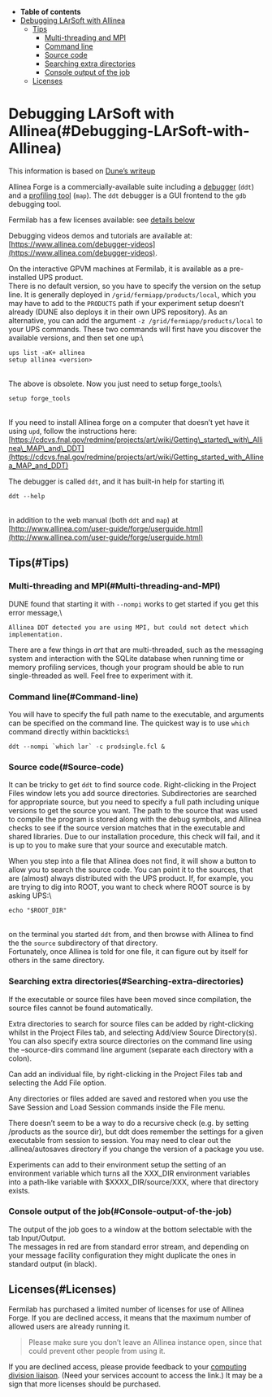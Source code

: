 -   **Table of contents**
-   [Debugging LArSoft with Allinea](#Debugging-LArSoft-with-Allinea)
    -   [Tips](#Tips)
        -   [Multi-threading and MPI](#Multi-threading-and-MPI)
        -   [Command line](#Command-line)
        -   [Source code](#Source-code)
        -   [Searching extra directories](#Searching-extra-directories)
        -   [Console output of the job](#Console-output-of-the-job)
    -   [Licenses](#Licenses)

Debugging LArSoft with Allinea(#Debugging-LArSoft-with-Allinea)
==================================================================

This information is based on [Dune’s writeup](https://cdcvs.fnal.gov/redmine/projects/dune/wiki/Getting_Started_with_the_Allinea_Forge_Debugger_and_Profiler)

Allinea Forge is a commercially-available suite including a [debugger](https://www.allinea.com/sites/default/files/uploads/Datasheets/allinea_ddt.pdf) (`ddt`) and a [profiling tool](http://www.allinea.com/products/map/features) (`map`). The `ddt` debugger is a GUI frontend to the `gdb` debugging tool.

Fermilab has a few licenses available: see [details below](https://cdcvs.fnal.govDebugging_LArSoft_with_Allinea/#Licenses)

Debugging videos demos and tutorials are available at: [https://www.allinea.com/debugger-videos](https://www.allinea.com/debugger-videos).

On the interactive GPVM machines at Fermilab, it is available as a pre-installed UPS product.\
There is no default version, so you have to specify the version on the setup line. It is generally deployed in `/grid/fermiapp/products/local`, which you may have to add to the `PRODUCTS` path if your experiment setup doesn’t already (DUNE also deploys it in their own UPS repository). As an alternative, you can add the argument `-z /grid/fermiapp/products/local` to your UPS commands. These two commands will first have you discover the available versions, and then set one up:\

    ups list -aK+ allinea
    setup allinea <version>

\
The above is obsolete. Now you just need to setup forge\_tools:\

    setup forge_tools

\
If you need to install Allinea forge on a computer that doesn’t yet have it using `upd`, follow the instructions here: [https://cdcvs.fnal.gov/redmine/projects/art/wiki/Getting\_started\_with\_Allinea\_MAP\_and\_DDT](https://cdcvs.fnal.gov/redmine/projects/art/wiki/Getting_started_with_Allinea_MAP_and_DDT)

The debugger is called `ddt`, and it has built-in help for starting it\

    ddt --help

\
in addition to the web manual (both `ddt` and `map`) at [http://www.allinea.com/user-guide/forge/userguide.html](http://www.allinea.com/user-guide/forge/userguide.html)

Tips(#Tips)
--------------

### Multi-threading and MPI(#Multi-threading-and-MPI)

DUNE found that starting it with `--nompi` works to get started if you get this error message,\

    Allinea DDT detected you are using MPI, but could not detect which implementation.

There are a few things in *art* that are multi-threaded, such as the messaging system and interaction with the SQLite database when running time or memory profiling services, though your program should be able to run single-threaded as well. Feel free to experiment with it.

### Command line(#Command-line)

You will have to specify the full path name to the executable, and arguments can be specified on the command line. The quickest way is to use `which` command directly within backticks:\

    ddt --nompi `which lar` -c prodsingle.fcl &

### Source code(#Source-code)

It can be tricky to get `ddt` to find source code. Right-clicking in the Project Files window lets you add source directories. Subdirectories are searched for appropriate source, but you need to specify a full path including unique versions to get the source you want. The path to the source that was used to compile the program is stored along with the debug symbols, and Allinea checks to see if the source version matches that in the executable and shared libraries. Due to our installation procedure, this check will fail, and it is up to you to make sure that your source and executable match.

When you step into a file that Allinea does not find, it will show a button to allow you to search the source code. You can point it to the sources, that are (almost) always distributed with the UPS product. If, for example, you are trying to dig into ROOT, you want to check where ROOT source is by asking UPS:\

    echo "$ROOT_DIR"

\
on the terminal you started `ddt` from, and then browse with Allinea to find the the `source` subdirectory of that directory.\
Fortunately, once Allinea is told for one file, it can figure out by itself for others in the same directory.

### Searching extra directories(#Searching-extra-directories)

If the executable or source files have been moved since compilation, the source files cannot be found automatically.

Extra directories to search for source files can be added by right-clicking whilst in the Project Files tab, and selecting Add/view Source Directory(s). You can also specify extra source directories on the command line using the –source-dirs command line argument (separate each directory with a colon).

Can add an individual file, by right-clicking in the Project Files tab and selecting the Add File option.

Any directories or files added are saved and restored when you use the Save Session and Load Session commands inside the File menu.

There doesn’t seem to be a way to do a recursive check (e.g. by setting /products as the source dir), but ddt does remember the settings for a given executable from session to session. You may need to clear out the .allinea/autosaves directory if you change the version of a package you use.

Experiments can add to their environment setup the setting of an environment variable which turns all the XXX\_DIR environment variables into a path-like variable with \$XXXX\_DIR/source/XXX, where that directory exists.

### Console output of the job(#Console-output-of-the-job)

The output of the job goes to a window at the bottom selectable with the tab Input/Output.\
The messages in red are from standard error stream, and depending on your message facility configuration they might duplicate the ones in standard output (in black).

Licenses(#Licenses)
----------------------

Fermilab has purchased a limited number of licenses for use of Allinea Forge. If you are declined access, it means that the maximum number of allowed users are already running it.

> Please make sure you don’t leave an Allinea instance open, since that could prevent other people from using it.

If you are declined access, please provide feedback to your [computing division liaison](https://fermipoint.fnal.gov/organization/cs/scd/Lists/Experiment%20and%20Scientific%20Collaboration%20Liaison%20Li/AllItems.aspx). (Need your services account to access the link.) It may be a sign that more licenses should be purchased.
